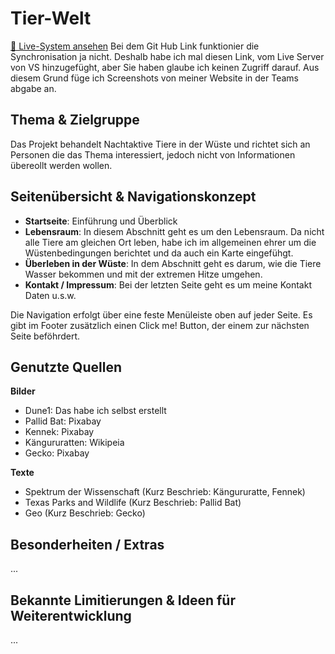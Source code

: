 # Tier-Welt

[🔗 Live-System ansehen](http://127.0.0.1:5500/index.html)
Bei dem Git Hub Link funktionier die Synchronisation ja nicht. Deshalb habe ich mal diesen Link, vom Live Server von VS hinzugefüght, aber Sie haben glaube ich keinen Zugriff darauf. Aus diesem Grund füge ich Screenshots von meiner Website in der Teams abgabe an.

## Thema & Zielgruppe

Das Projekt behandelt Nachtaktive Tiere in der Wüste und richtet sich an Personen die das Thema interessiert, jedoch nicht von Informationen übereollt werden wollen.

## Seitenübersicht & Navigationskonzept

- **Startseite**: Einführung und Überblick
- **Lebensraum**: In diesem Abschnitt geht es um den Lebensraum. Da nicht alle Tiere am gleichen Ort leben, habe ich im allgemeinen ehrer um die Wüstenbedingungen berichtet und da auch ein Karte eingefühgt. 
- **Überleben in der Wüste**: In dem Abschnitt geht es darum, wie die Tiere Wasser bekommen und mit der extremen Hitze umgehen.
- **Kontakt / Impressum**: Bei der letzten Seite geht es um meine Kontakt Daten u.s.w.

Die Navigation erfolgt über eine feste Menüleiste oben auf jeder Seite. Es gibt im Footer zusätzlich einen Click me! Button, der einem zur nächsten Seite beföhrdert.

## Genutzte Quellen

**Bilder**
- Dune1: Das habe ich selbst erstellt
- Pallid Bat: Pixabay
- Kennek: Pixabay
- Kängururatten: Wikipeia
- Gecko: Pixabay

**Texte**
- Spektrum der Wissenschaft (Kurz Beschrieb: Kängururatte, Fennek)
- Texas Parks and Wildlife (Kurz Beschrieb: Pallid Bat)
- Geo (Kurz Beschrieb: Gecko)

## Besonderheiten / Extras
...


## Bekannte Limitierungen & Ideen für Weiterentwicklung
...